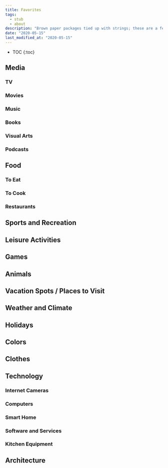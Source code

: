 ```yaml
---
title: Favorites
tags:
  - stub
  - about
description: "Brown paper packages tied up with strings; these are a few of my favorite things."
date: "2020-05-15"
last_modified_at: "2020-05-15"
---
```


* TOC
{:toc}

## Media

### TV

### Movies

### Music

### Books

### Visual Arts

### Podcasts

## Food

### To Eat

### To Cook

### Restaurants

## Sports and Recreation

## Leisure Activities

## Games

## Animals

## Vacation Spots / Places to Visit

## Weather and Climate

## Holidays

## Colors

## Clothes

## Technology

### Internet Cameras

### Computers

### Smart Home

### Software and Services

### Kitchen Equipment

## Architecture
